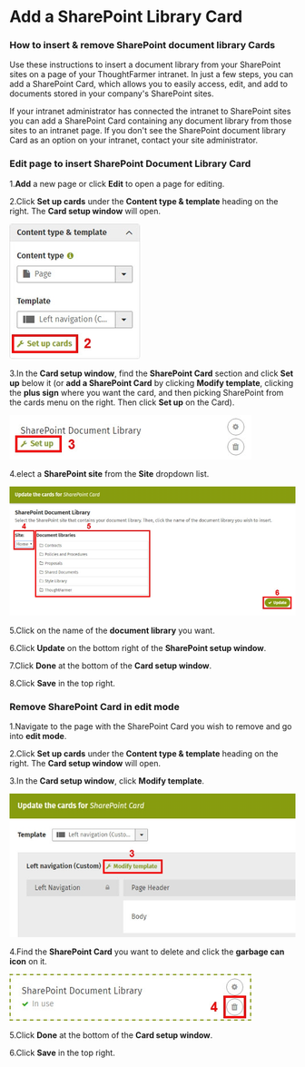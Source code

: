 # Add a SharePoint Library Card



### How to insert & remove SharePoint document library Cards

Use these instructions to insert a document library from your SharePoint sites on a page of your ThoughtFarmer intranet. In just a few steps, you can add a SharePoint Card, which allows you to easily access, edit, and add to documents stored in your company's SharePoint sites.  
  
If your intranet administrator has connected the intranet to SharePoint sites you can add a SharePoint Card containing any document library from those sites to an intranet page. If you don't see the SharePoint document library Card as an option on your intranet, contact your site administrator. 

### Edit page to insert SharePoint Document Library Card

1.**Add** a new page or click **Edit** to open a page for editing. 

2.Click **Set up cards** under the **Content type & template** heading on the right. The **Card setup window** will open.  


![](../../.gitbook/assets/1%20%2841%29.jpg)

3.In the **Card setup window**, find the **SharePoint Card** section and click **Set up** below it \(or **add a SharePoint Card** by clicking **Modify template**, clicking the **plus sign** where you want the card, and then picking SharePoint from the cards menu on the right. Then click **Set up** on the Card\).

![](../../.gitbook/assets/2%20%2826%29.jpg)

4.elect a **SharePoint site** from the **Site** dropdown list.

![](../../.gitbook/assets/3%20%2823%29.jpg)



  
5.Click on the name of the **document library** you want.

6.Click **Update** on the bottom right of the **SharePoint setup window**.

7.Click **Done** at the bottom of the **Card setup window**.

8.Click **Save** in the top right.



### Remove SharePoint Card in edit mode

1.Navigate to the page with the SharePoint Card you wish to remove and go into **edit mode**.

2.Click **Set up cards** under the **Content type & template** heading on the right. The **Card setup window** will open.

3.In the **Card setup window**, click **Modify template**.

  


![](../../.gitbook/assets/4%20%2823%29.jpg)

4.Find the **SharePoint Card** you want to delete and click the **garbage can icon** on it.

![](../../.gitbook/assets/1212.jpg)



5.Click **Done** at the bottom of the **Card setup window**.

6.Click **Save** in the top right.

